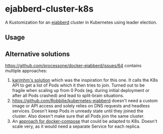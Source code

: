 # ejabberd-cluster-k8s
A Kustomization for an [ejabberd](https://www.ejabberd.im) cluster in Kubernetes using leader election.

## Usage



## Alternative solutions
https://github.com/processone/docker-ejabberd/issues/64 contains multiple approaches:
1. [karimhm's solution](https://github.com/processone/docker-ejabberd/issues/64#issuecomment-814310376) which was the inspiration for this one. It calls the K8s API to get a list of Pods which it then tries to join. Turned out to be fragile when scaling up from 0 Pods (eg. during initial deployment or after all Pods crashed) and lead to split-brain situations.
2. https://github.com/Robbilie/kubernetes-ejabberd doesn't need a custom image or API access and solely relies on DNS requests and headless services. Doesn't keep Pods in unready state until they joined the cluster. Also doesn't make sure that all Pods join the same cluster.
3. An [approach for docker-compose](https://github.com/processone/docker-ejabberd/issues/64#issuecomment-887741332) that could be adapted to K8s. Doesn't scale very, as it would need a separate Service for each replica.
